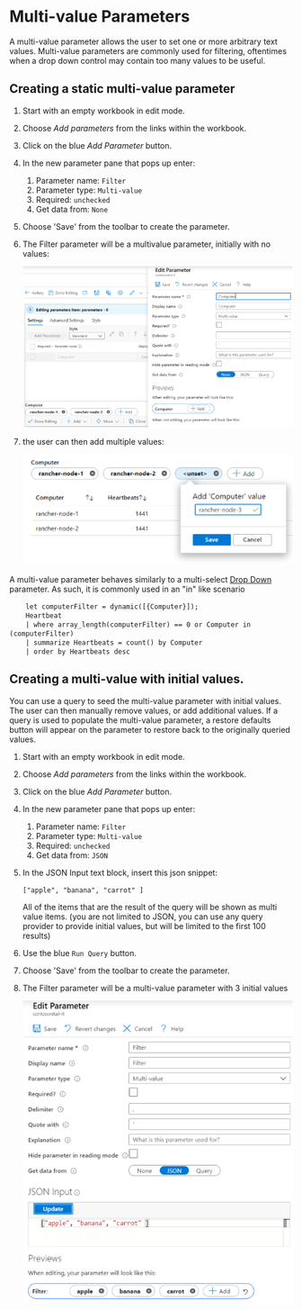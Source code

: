 # Multi-value Parameters

A multi-value parameter allows the user to set one or more arbitrary text values. Multi-value parameters are commonly used for filtering, oftentimes when a drop down control may contain too many values to be useful.


## Creating a static multi-value parameter
1. Start with an empty workbook in edit mode.
2. Choose _Add parameters_ from the links within the workbook.
3. Click on the blue _Add Parameter_ button.
4. In the new parameter pane that pops up enter:
    1. Parameter name: `Filter`
    2. Parameter type: `Multi-value`
    3. Required: `unchecked`
    4. Get data from: `None`
5. Choose 'Save' from the toolbar to create the parameter.
6. The Filter parameter will be a multivalue parameter, initially with no values:

   ![Image showing the creation of mulit-value param](../Images/Parameters-MultiValue-Create.png)

7. the user can then add multiple values:

   ![Image showing the user adding a 3rd value](../Images/Parameters-MultiValue-ThirdValue.png)


A multi-value parameter behaves similarly to a multi-select [Drop Down](./DropDown.md) parameter. As such, it is commonly used in an "in" like scenario

```
    let computerFilter = dynamic([{Computer}]);
    Heartbeat
    | where array_length(computerFilter) == 0 or Computer in (computerFilter)
    | summarize Heartbeats = count() by Computer
    | order by Heartbeats desc
```

## Creating a multi-value with initial values.
You can use a query to seed the multi-value parameter with initial values. The user can then manually remove values, or add additional values. If a query is used to populate the multi-value parameter, a restore defaults button will appear on the parameter to restore back to the originally queried values.

1. Start with an empty workbook in edit mode.
2. Choose _Add parameters_ from the links within the workbook.
3. Click on the blue _Add Parameter_ button.
4. In the new parameter pane that pops up enter:
    1. Parameter name: `Filter`
    2. Parameter type: `Multi-value`
    3. Required: `unchecked`
    5. Get data from: `JSON`
5. In the JSON Input text block, insert this json snippet:
    ```
    ["apple", "banana", "carrot" ]
    ```
    All of the items that are the result of the query will be shown as multi value items.
    (you are not limited to JSON, you can use any query provider to provide initial values, but will be limited to the first 100 results)
6. Use the blue `Run Query` button.
7. Choose 'Save' from the toolbar to create the parameter.
8. The Filter parameter will be a multi-value parameter with 3 initial values

   ![Image showing the creation of a dynamic drop down](../Images/Parameters-MultiValue-InitialValues.png)
